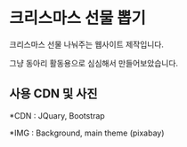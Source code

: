 # 크리스마스 선물 뽑기
크리스마스 선물 나눠주는 웹사이트 제작입니다.

그냥 동아리 활동용으로 심심해서 만들어보았습니다.

## 사용 CDN 및 사진
*CDN : JQuary, Bootstrap


*IMG : Background, main theme (pixabay)
